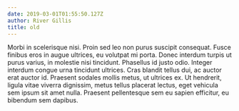 ```yaml
---
date: 2019-03-01T01:55:50.127Z
author: River Gillis
title: old
---
```


Morbi in scelerisque nisi. Proin sed leo non purus suscipit consequat. Fusce finibus eros in augue ultrices, eu volutpat mi porta. Donec interdum turpis ut purus varius, in molestie nisi tincidunt. Phasellus id justo odio. Integer interdum congue urna tincidunt ultrices. Cras blandit tellus dui, ac auctor erat auctor id. Praesent sodales mollis metus, ut ultrices ex. Ut hendrerit, ligula vitae viverra dignissim, metus tellus placerat lectus, eget vehicula sem ipsum sit amet nulla. Praesent pellentesque sem eu sapien efficitur, eu bibendum sem dapibus.
